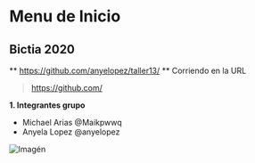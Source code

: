 #  Menu de Inicio
## Bictia 2020 
** https://github.com/anyelopez/taller13/ **
Corriendo en la URL

>  https://github.com/

__1.  Integrantes grupo__
+ Michael Arias @Maikpwwq
+ Anyela Lopez  @anyelopez

![Imagén](https://miro.medium.com/max/3840/1*eBvYOHK9lvqu64ofbExELg.jpeg)